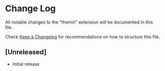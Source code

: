# Change Log

All notable changes to the "themin" extension will be documented in this file.

Check [Keep a Changelog](http://keepachangelog.com/) for recommendations on how to structure this file.

## [Unreleased]

- Initial release
